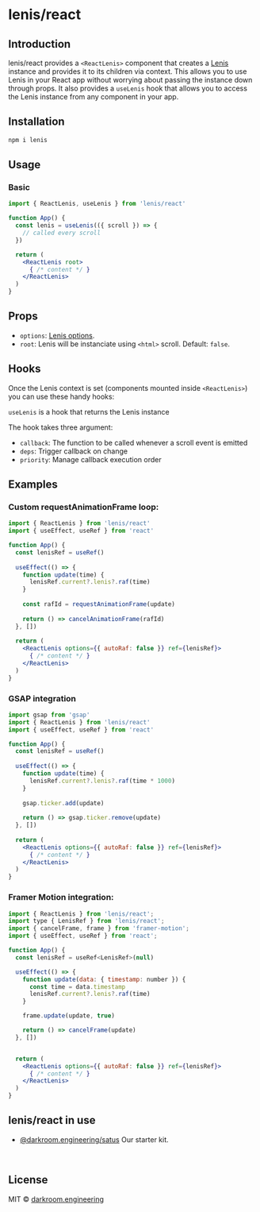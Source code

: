 # lenis/react

## Introduction
lenis/react provides a `<ReactLenis>` component that creates a [Lenis](https://github.com/darkroomengineering/lenis) instance and provides it to its children via context. This allows you to use Lenis in your React app without worrying about passing the instance down through props. It also provides a `useLenis` hook that allows you to access the Lenis instance from any component in your app.


## Installation

```bash
npm i lenis
```

## Usage

### Basic

```jsx
import { ReactLenis, useLenis } from 'lenis/react'

function App() {
  const lenis = useLenis(({ scroll }) => {
    // called every scroll
  })

  return (
    <ReactLenis root>
      { /* content */ }
    </ReactLenis>
  )
}
```

## Props
- `options`: [Lenis options](https://github.com/darkroomengineering/lenis#instance-settings).
- `root`: Lenis will be instanciate using `<html>` scroll. Default: `false`.

## Hooks
Once the Lenis context is set (components mounted inside `<ReactLenis>`) you can use these handy hooks:

`useLenis` is a hook that returns the Lenis instance

The hook takes three argument:
- `callback`: The function to be called whenever a scroll event is emitted
- `deps`: Trigger callback on change
- `priority`: Manage callback execution order

## Examples

### Custom requestAnimationFrame loop:

```jsx
import { ReactLenis } from 'lenis/react'
import { useEffect, useRef } from 'react'

function App() {
  const lenisRef = useRef()
  
  useEffect(() => {
    function update(time) {
      lenisRef.current?.lenis?.raf(time)
    }
  
    const rafId = requestAnimationFrame(update)
  
    return () => cancelAnimationFrame(rafId)
  }, [])
  
  return (
    <ReactLenis options={{ autoRaf: false }} ref={lenisRef}>
      { /* content */ }
    </ReactLenis>
  )
}
```


### GSAP integration

```jsx
import gsap from 'gsap'
import { ReactLenis } from 'lenis/react'
import { useEffect, useRef } from 'react'

function App() {
  const lenisRef = useRef()
  
  useEffect(() => {
    function update(time) {
      lenisRef.current?.lenis?.raf(time * 1000)
    }
  
    gsap.ticker.add(update)
  
    return () => gsap.ticker.remove(update)
  }, [])
  
  return (
    <ReactLenis options={{ autoRaf: false }} ref={lenisRef}>
      { /* content */ }
    </ReactLenis>
  )
}
```

### Framer Motion integration:
```jsx
import { ReactLenis } from 'lenis/react';
import type { LenisRef } from 'lenis/react';
import { cancelFrame, frame } from 'framer-motion';
import { useEffect, useRef } from 'react';

function App() {
  const lenisRef = useRef<LenisRef>(null)

  useEffect(() => {
    function update(data: { timestamp: number }) {
      const time = data.timestamp
      lenisRef.current?.lenis?.raf(time)
    }

    frame.update(update, true)

    return () => cancelFrame(update)
  }, [])


  return (
    <ReactLenis options={{ autoRaf: false }} ref={lenisRef}>
      { /* content */ }
    </ReactLenis>
  )
}
```

## lenis/react in use

- [@darkroom.engineering/satus](https://github.com/darkroomengineering/satus) Our starter kit.

<br/>

## License

MIT © [darkroom.engineering](https://github.com/darkroomengineering)
